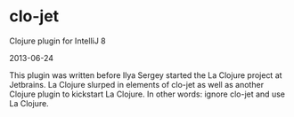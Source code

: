 clo-jet
=======

Clojure plugin for IntelliJ 8

2013-06-24

This plugin was written before Ilya Sergey started the La Clojure project at Jetbrains. La Clojure slurped in elements of
clo-jet as well as another Clojure plugin to kickstart La Clojure. In other words: ignore clo-jet and use La Clojure.
